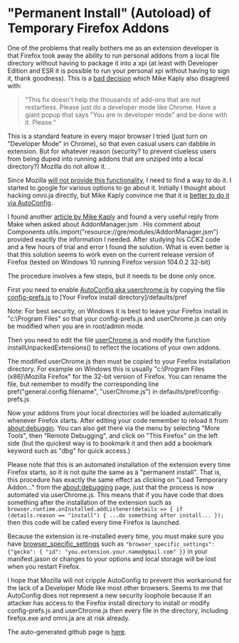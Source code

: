 # "Permanent Install" (Autoload) of Temporary Firefox Addons

One of the problems that really bothers me as an extension developer is that Firefox took away the ability to run personal addons from a local file directory without having to package it into a xpi (at least with Developer Edition and ESR it is possible to run your personal xpi without having to sign it, thank goodness).  This is a [bad decision](https://blog.mozilla.org/addons/2015/12/23/loading-temporary-add-ons/) which Mike Kaply also disagreed with: 
> "This fix doesn't help the thousands of add-ons that are not restartless.  Please just do a developer mode like Chrome.  Have a giant popup that says "You are in developer mode" and be done with it. Please."

This is a standard feature in every major browser I tried (just turn on "Developer Mode" in Chrome), so that even casual users can dabble in extension.  But for whatever reason (security? to prevent clueless users from being duped into running addons that are unziped into a local directory?) Mozilla do not allow it. .

Since Mozilla [will not provide this functionality](https://bugzilla.mozilla.org/show_bug.cgi?id=1309288#c25), I need to find a way to do it.  I started to google for various options to go about it. Initially I thought about hacking omni.ja directly, but Mike Kaply convince me that it is [better to do it via AutoConfig](https://mike.kaply.com/2013/05/06/dont-unpack-and-repack-omni-jar/).

I found another [article by Mike Kaply](https://mike.kaply.com/2012/03/22/customizing-firefox-advanced-autoconfig-files) and found a very useful reply from Make when asked about AddonManager.jsm . His comment about Components.utils.import("resource://gre/modules/AddonManager.jsm") provided exactly the information I needed.  After studying his CCK2 code and a few hours of trial and error I found the solution.  What is even better is that this solution seems to work even on the current release version of Firefox (tested on Windows 10 running Firefox version 104.0.2 32-bit)

The procedure involves a few steps, but it needs to be done only once.

First you need to enable [AutoConfig aka userchrome.js](https://www.userchrome.org/what-is-userchrome-js.html) by copying the file [config-prefs.js](https://github.com/tsaost/autoload-temporary-addon/blob/main/config-prefs.js) to [Your Firefox install directory]/defaults/pref

Note: For best security, on Windows it is best to leave your Firefox install in "c:\Program Files" so that your config-prefs.js and userChrome.js can only be modified when you are in root/admin mode.

Then you need to edit the file [userChrome.js](https://github.com/tsaost/autoload-temporary-addon/blob/main/userChrome.js) and modify the function installUnpackedExtensions() to reflect the locations of your own addons.

The modified userChrome.js then must be copied to your Firefox installation directory.  For example on Windows this is usually "c:\Program Files (x86)\Mozilla Firefox" for the 32-bit version of Firefox.  You can rename the file, but remember to modify the corresponding line pref("general.config.filename", "userChrome.js") in defaults/pref/config-prefs.js

Now your addons from your local directories will be loaded automatically whenever Firefox starts.  After editing your code remember to reload it from [about:debuggin](about:debugging#/runtime/this-firefox). You can also get there via the menu by selecting "More Tools", then "Remote Debugging", and click on "This Firefox" on the left side (but the quickest way is to bookmark it and then add a bookmark keyword such as "dbg" for quick access.)

Please note that this is an automated installation of the extension every time Firefox starts, so it is not quite the same as a "permanent install".  That is, this procedure has exactly the same effect as clicking on "Load Temporary Addon..." from the [about:debugging](about:debugging#/runtime/this-firefox) page, just that the process is now automated via userChrome.js.  This means that if you have code that does something after the installation of the extension such as `browser.runtime.onInstalled.addListener(details => { if (details.reason == "install") { ...do something after install... });` then this code will be called every time Firefox is launched. 

Because the extension is re-installed every time, you must make sure you have [browser_specific_settings](https://developer.mozilla.org/en-US/docs/Mozilla/Add-ons/WebExtensions/manifest.json/browser_specific_settings) such as `"browser_specific_settings": {"gecko": { "id": "you.extension.your.name@gmail.com" }}` in your manifest.jason or changes to your options and local storage will be lost when you restart Firefox.

I hope that Mozilla will not cripple AutoConfig to prevent this workaround for the lack of a Developer Mode like most other browsers.  Seems to me that AutoConfig does not represent a new security loophole because if an attacker has access to the Firefox install directory to install or modify config-prefs.js and userChrome.js then every file in the directory, including firefox.exe and omni.ja are at risk already.

The auto-generated github page is [here](https://tsaost.github.io/autoload-temporary-addon/).
